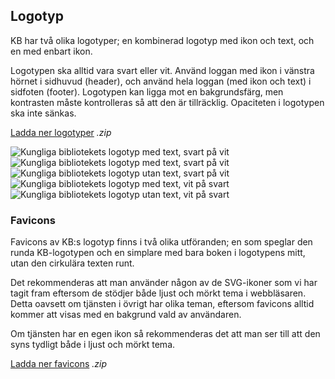 ## Logotyp

KB har två olika logotyper; en kombinerad logotyp med ikon och text, och en med enbart ikon.

Logotypen ska alltid vara svart eller vit. Använd loggan med ikon i vänstra hörnet i sidhuvud (header), och använd hela loggan (med ikon och text) i sidfoten (footer). Logotypen kan ligga mot en bakgrundsfärg, men kontrasten måste kontrolleras så att den är tillräcklig. Opaciteten i logotypen ska inte sänkas. 

<span class="badge bg-info badge-icon text-dark"><i class="kbico-download"></i></span> <a  class="btn btn-outline-primary btn-round" href="dl/assets.zip">Ladda ner logotyper</a> <i>.zip</i>

<div class="gallery-block row">
    <div class="gallery-item col bg-light">
        <img class="x-50" src="vendor/assets/kb_logo_text_black.svg" alt="Kungliga bibliotekets logotyp med text, svart på vit"/>
    </div>
</div>
<div class="gallery-block row">
    <div class="gallery-item col bg-light"><img class="x-75" src="vendor/assets/kb_logo_text_black.svg" alt="Kungliga bibliotekets logotyp med text, svart på vit"/></div>
    <div class="gallery-item col bg-light"><img class="x-50" src="vendor/assets/kb_logo_black.svg" alt="Kungliga bibliotekets logotyp utan text, svart på vit"/></div>
    <div class="gallery-item col bg-dark"><img class="x-75" src="vendor/assets/kb_logo_text_white.svg" alt="Kungliga bibliotekets logotyp med text, vit på svart"/></div>
    <div class="gallery-item col bg-dark"><img class="x-50" src="vendor/assets/kb_logo_white.svg" alt="Kungliga bibliotekets logotyp utan text, vit på svart"/></div>
</div>

### Favicons

Favicons av KB:s logotyp finns i två olika utföranden; en som speglar den runda KB-logotypen och en simplare med bara boken i logotypens mitt, utan den cirkulära texten runt.

Det rekommenderas att man använder någon av de SVG-ikoner som vi har tagit fram eftersom de stödjer både ljust och mörkt tema i webbläsaren. Detta oavsett om tjänsten i övrigt har olika teman, eftersom favicons alltid kommer att visas med en bakgrund vald av användaren.

Om tjänsten har en egen ikon så rekommenderas det att man ser till att den syns tydligt både i ljust och mörkt tema.

<span class="badge bg-info badge-icon text-dark"><i class="kbico-download"></i></span> <a  class="btn btn-outline-primary btn-round" href="dl/kbfavicons.zip">Ladda ner favicons</a> <i>.zip</i>